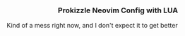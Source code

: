 <h3 align="center">
Prokizzle Neovim Config with LUA
</h3>

Kind of a mess right now, and I don't expect it to get better
